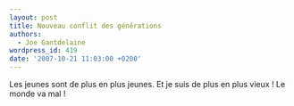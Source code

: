 ```yaml
---
layout: post
title: Nouveau conflit des générations
authors:
  - Joe Gantdelaine
wordpress_id: 419
date: '2007-10-21 11:03:00 +0200'
---
```

Les jeunes sont de plus en plus jeunes. Et je suis de plus en plus vieux ! Le monde va mal !
